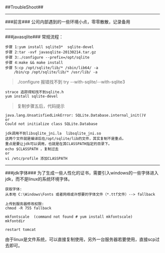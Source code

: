 ##TroubleShoot##

***

###前言###
公司内部遇到的一些环境小点，零零散散，记录备用

***
###javasqlite###
常规流程：

	步骤 1:yum install sqlite3*  sqlite-devel
	步骤 2:tar -xvf javasqlite-20130214.tar.gz
	步骤 3:./configure --prefix=/opt/sqlite
	步骤 4:make && make install
	步骤 5:cp /opt/sqlite/lib/* /sbin/lib64/ -a
		/bin/cp /opt/sqlite/lib/* /usr/lib/ -a

>./configure 报错找不到 try --with-sqlite/--with-sqlite3

	strace 追踪得知找不到sqlite.h
	yum install sqlite-devel

>复制步骤五后，代码提示

	java.lang.UnsatisfiedLinkError: SQLite.Database.internal_init()V
	or
	Could not initialize class SQLite.Database

	jdk调用不到libsqlite_jni.la  libsqlite_jni.so
	这两个文件就是编译后在/opt/sqlite/lib的文件，其实复制不是重点。
	重点是要让jdk可以调用，也就是在其CLASSPATH指定的目录下。
	echo $CLASSPATH ，复制过去
	or
	vi /etc/profile 添加CLASSPATH

***
###jdk字体###
为了生成一些人性化的证书，需要引入windows的一些字体进入jdk，而不是linux的系统环境字体。

	获取字体:
	从本地 C:\Windows\Fonts 或者网络或许想要的字体文件（*.ttf文件）--> fallback
	
	上传到服务器修改权限:
	chmod -R 755 fallback

	mkfontscale  (command not found # yum install mkfontscale)
	mkfontdir 
	
	restart tomcat 

由于linux是文件系统，可以直接复制使用，另外一台服务器若要使用，直接scp过去即可。
